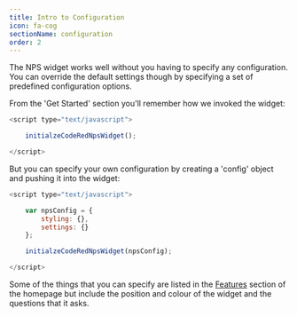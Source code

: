 ```yaml
---
title: Intro to Configuration
icon: fa-cog
sectionName: configuration
order: 2
---
```


The NPS widget works well without you having to specify any configuration. You can override the default settings though by specifying a set of predefined configuration options.

From the 'Get Started' section you'll remember how we invoked the widget:

```js
<script type="text/javascript">

	initialzeCodeRedNpsWidget();

</script>
```

But you can specify your own configuration by creating a 'config' object and pushing it into the widget:

```js
<script type="text/javascript">

    var npsConfig = {
        styling: {},
        settings: {}
    };

    initialzeCodeRedNpsWidget(npsConfig);

</script>
```

Some of the things that you can specify are listed in the [Features](index.html#features) section of the homepage but include the position and colour of the widget and the questions that it asks.